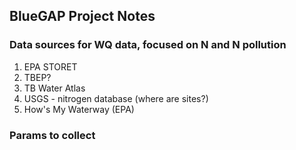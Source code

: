 ## BlueGAP Project Notes
### Data sources for WQ data, focused on N and N pollution
1. EPA STORET
2. TBEP?
3. TB Water Atlas
4. USGS - nitrogen database (where are sites?)
5. How's My Waterway (EPA)

### Params to collect
